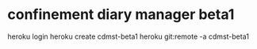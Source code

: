 # confinement diary manager beta1

heroku login
heroku create cdmst-beta1
heroku git:remote -a cdmst-beta1








